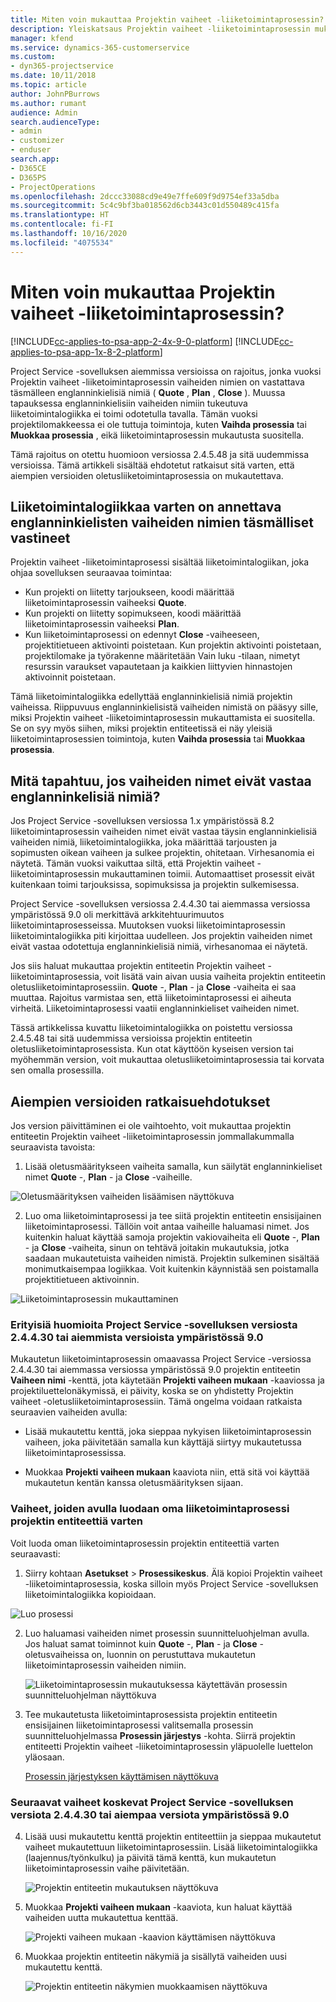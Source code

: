 ```yaml
---
title: Miten voin mukauttaa Projektin vaiheet -liiketoimintaprosessin?
description: Yleiskatsaus Projektin vaiheet -liiketoimintaprosessin mukauttamiseen.
manager: kfend
ms.service: dynamics-365-customerservice
ms.custom:
- dyn365-projectservice
ms.date: 10/11/2018
ms.topic: article
author: JohnPBurrows
ms.author: rumant
audience: Admin
search.audienceType:
- admin
- customizer
- enduser
search.app:
- D365CE
- D365PS
- ProjectOperations
ms.openlocfilehash: 2dccc33088cd9e49e7ffe609f9d9754ef33a5dba
ms.sourcegitcommit: 5c4c9bf3ba018562d6cb3443c01d550489c415fa
ms.translationtype: HT
ms.contentlocale: fi-FI
ms.lasthandoff: 10/16/2020
ms.locfileid: "4075534"
---
```

# <a name="how-do-i-customize-the-project-stages-business-process-flow"></a>Miten voin mukauttaa Projektin vaiheet -liiketoimintaprosessin?
[!INCLUDE[cc-applies-to-psa-app-2-4x-9-0-platform](../includes/cc-applies-to-psa-app-2-4x-9-0-platform.md)]
[!INCLUDE[cc-applies-to-psa-app-1x-8-2-platform](../includes/cc-applies-to-psa-app-1x-8-2-platform.md)]

Project Service -sovelluksen aiemmissa versioissa on rajoitus, jonka vuoksi Projektin vaiheet -liiketoimintaprosessin vaiheiden nimien on vastattava täsmälleen englanninkielisiä nimiä ( **Quote** , **Plan** , **Close** ). Muussa tapauksessa englanninkielisiin vaiheiden nimiin tukeutuva liiketoimintalogiikka ei toimi odotetulla tavalla. Tämän vuoksi projektilomakkeessa ei ole tuttuja toimintoja, kuten **Vaihda prosessia** tai **Muokkaa prosessia** , eikä liiketoimintaprosessin mukautusta suositella. 

Tämä rajoitus on otettu huomioon versiossa 2.4.5.48 ja sitä uudemmissa versioissa. Tämä artikkeli sisältää ehdotetut ratkaisut sitä varten, että aiempien versioiden oletusliiketoimintaprosessia on mukautettava.  

## <a name="business-logic-requires-an-exact-match-with-english-stage-names"></a>Liiketoimintalogiikkaa varten on annettava englanninkielisten vaiheiden nimien täsmälliset vastineet

Projektin vaiheet -liiketoimintaprosessi sisältää liiketoimintalogiikan, joka ohjaa sovelluksen seuraavaa toimintaa:
- Kun projekti on liitetty tarjoukseen, koodi määrittää liiketoimintaprosessin vaiheeksi **Quote**.
- Kun projekti on liitetty sopimukseen, koodi määrittää liiketoimintaprosessin vaiheeksi **Plan**.
- Kun liiketoimintaprosessi on edennyt **Close** -vaiheeseen, projektitietueen aktivointi poistetaan. Kun projektin aktivointi poistetaan, projektilomake ja työrakenne määritetään Vain luku -tilaan, nimetyt resurssin varaukset vapautetaan ja kaikkien liittyvien hinnastojen aktivoinnit poistetaan.

Tämä liiketoimintalogiikka edellyttää englanninkielisiä nimiä projektin vaiheissa. Riippuvuus englanninkielisistä vaiheiden nimistä on pääsyy sille, miksi Projektin vaiheet -liiketoimintaprosessin mukauttamista ei suositella. Se on syy myös siihen, miksi projektin entiteetissä ei näy yleisiä liiketoimintaprosessien toimintoja, kuten **Vaihda prosessia** tai **Muokkaa prosessia**.

## <a name="what-happens-if-the-stage-names-dont-match-the-english-names"></a>Mitä tapahtuu, jos vaiheiden nimet eivät vastaa englanninkelisiä nimiä?

Jos Project Service -sovelluksen versiossa 1.x ympäristössä 8.2 liiketoimintaprosessin vaiheiden nimet eivät vastaa täysin englanninkielisiä vaiheiden nimiä, liiketoimintalogiikka, joka määrittää tarjousten ja sopimusten oikean vaiheen ja sulkee projektin, ohitetaan. Virhesanomia ei näytetä. Tämän vuoksi vaikuttaa siltä, että Projektin vaiheet -liiketoimintaprosessin mukauttaminen toimii. Automaattiset prosessit eivät kuitenkaan toimi tarjouksissa, sopimuksissa ja projektin sulkemisessa.

Project Service -sovelluksen versiossa 2.4.4.30 tai aiemmassa versiossa ympäristössä 9.0 oli merkittävä arkkitehtuurimuutos liiketoimintaprosesseissa. Muutoksen vuoksi liiketoimintaprosessin liiketoimintalogiikka piti kirjoittaa uudelleen. Jos projektin vaiheiden nimet eivät vastaa odotettuja englanninkielisiä nimiä, virhesanomaa ei näytetä. 

Jos siis haluat mukauttaa projektin entiteetin Projektin vaiheet -liiketoimintaprosessia, voit lisätä vain aivan uusia vaiheita projektin entiteetin oletusliiketoimintaprosessiin. **Quote** -, **Plan** - ja **Close** -vaiheita ei saa muuttaa. Rajoitus varmistaa sen, että liiketoimintaprosessi ei aiheuta virheitä. Liiketoimintaprosessi vaatii englanninkieliset vaiheiden nimet.

Tässä artikkelissa kuvattu liiketoimintalogiikka on poistettu versiossa 2.4.5.48 tai sitä uudemmissa versioissa projektin entiteetin oletusliiketoimintaprosessista. Kun otat käyttöön kyseisen version tai myöhemmän version, voit mukauttaa oletusliiketoimintaprosessia tai korvata sen omalla prosessilla. 

## <a name="workarounds-for-earlier-versions"></a>Aiempien versioiden ratkaisuehdotukset

Jos version päivittäminen ei ole vaihtoehto, voit mukauttaa projektin entiteetin Projektin vaiheet -liiketoimintaprosessin jommallakummalla seuraavista tavoista:

1. Lisää oletusmääritykseen vaiheita samalla, kun säilytät englanninkieliset nimet **Quote** -, **Plan** - ja **Close** -vaiheille.


![Oletusmäärityksen vaiheiden lisäämisen näyttökuva](media/FAQ-Customize-BPF-1.png)
 
2. Luo oma liiketoimintaprosessi ja tee siitä projektin entiteetin ensisijainen liiketoimintaprosessi. Tällöin voit antaa vaiheille haluamasi nimet. Jos kuitenkin haluat käyttää samoja projektin vakiovaiheita eli **Quote** -, **Plan** - ja **Close** -vaiheita, sinun on tehtävä joitakin mukautuksia, jotka saadaan mukautetuista vaiheiden nimistä. Projektin sulkeminen sisältää monimutkaisempaa logiikkaa. Voit kuitenkin käynnistää sen poistamalla projektitietueen aktivoinnin.

![Liiketoimintaprosessin mukauttaminen](media/FAQ-Customize-BPF-2.png)

### <a name="additional-considerations-for-project-service-app-version-24430-or-earlier-on-platform-90"></a>Erityisiä huomioita Project Service -sovelluksen versiosta 2.4.4.30 tai aiemmista versioista ympäristössä 9.0

Mukautetun liiketoimintaprosessin omaavassa Project Service -versiossa 2.4.4.30 tai aiemmassa versiossa ympäristössä 9.0 projektin entiteetin **Vaiheen nimi** -kenttä, jota käytetään **Projekti vaiheen mukaan** -kaaviossa ja projektiluettelonäkymissä, ei päivity, koska se on yhdistetty Projektin vaiheet -oletusliiketoimintaprosessiin. Tämä ongelma voidaan ratkaista seuraavien vaiheiden avulla:

- Lisää mukautettu kenttä, joka sieppaa nykyisen liiketoimintaprosessin vaiheen, joka päivitetään samalla kun käyttäjä siirtyy mukautetussa liiketoimintaprosessissa.

- Muokkaa **Projekti vaiheen mukaan** kaaviota niin, että sitä voi käyttää mukautetun kentän kanssa oletusmäärityksen sijaan.

### <a name="steps-to-create-your-own-business-process-flow-for-the-project-entity"></a>Vaiheet, joiden avulla luodaan oma liiketoimintaprosessi projektin entiteettiä varten

Voit luoda oman liiketoimintaprosessin projektin entiteettiä varten seuraavasti:

1. Siirry kohtaan **Asetukset** > **Prosessikeskus**. Älä kopioi Projektin vaiheet -liiketoimintaprosessia, koska silloin myös Project Service -sovelluksen liiketoimintalogiikka kopioidaan.

  ![Luo prosessi](media/FAQ-Customize-BPF-3.png)

2. Luo haluamasi vaiheiden nimet prosessin suunnitteluohjelman avulla. Jos haluat samat toiminnot kuin **Quote** -, **Plan** - ja **Close** -oletusvaiheissa on, luonnin on perustuttava mukautetun liiketoimintaprosessin vaiheiden nimiin.

   ![Liiketoimintaprosessin mukautuksessa käytettävän prosessin suunnitteluohjelman näyttökuva](media/FAQ-Customize-BPF-4.png) 

3. Tee mukautetusta liiketoimintaprosessista projektin entiteetin ensisijainen liiketoimintaprosessi valitsemalla prosessin suunnitteluohjelmassa **Prosessin järjestys** -kohta. Siirrä projektin entiteetti Projektin vaiheet -liiketoimintaprosessin yläpuolelle luettelon yläosaan.


   [Prosessin järjestyksen käyttämisen näyttökuva](media/FAQ-Customize-BPF-5-720.png)

### <a name="the-following-steps-apply-to-project-service-app-24430-or-earlier-on-the-90-platform"></a>Seuraavat vaiheet koskevat Project Service -sovelluksen versiota 2.4.4.30 tai aiempaa versiota ympäristössä 9.0

4. Lisää uusi mukautettu kenttä projektin entiteettiin ja sieppaa mukautetut vaiheet mukautettuun liiketoimintaprosessiin. Lisää liiketoimintalogiikka (laajennus/työnkulku) ja päivitä tämä kenttä, kun mukautetun liiketoimintaprosessin vaihe päivitetään.

   ![Projektin entiteetin mukautuksen näyttökuva](media/FAQ-Customize-BPF-6-720.png)

5. Muokkaa **Projekti vaiheen mukaan** -kaaviota, kun haluat käyttää vaiheiden uutta mukautettua kenttää.

   ![Projekti vaiheen mukaan -kaavion käyttämisen näyttökuva](media/FAQ-Customize-BPF-7-720.png)

6. Muokkaa projektin entiteetin näkymiä ja sisällytä vaiheiden uusi mukautettu kenttä.

   ![Projektin entiteetin näkymien muokkaamisen näyttökuva](media/FAQ-Customize-BPF-8-720.png)

